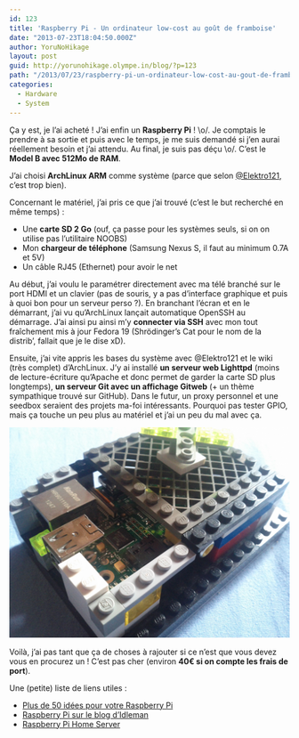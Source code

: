 ```yaml
---
id: 123
title: 'Raspberry Pi - Un ordinateur low-cost au goût de framboise'
date: "2013-07-23T18:04:50.000Z"
author: YoruNoHikage
layout: post
guid: http://yorunohikage.olympe.in/blog/?p=123
path: "/2013/07/23/raspberry-pi-un-ordinateur-low-cost-au-gout-de-framboise/"
categories:
  - Hardware
  - System
---
```

Ça y est, je l’ai acheté ! J’ai enfin un **Raspberry Pi** ! \o/. Je comptais le prendre à sa sortie et puis avec le temps, je me suis demandé si j’en aurai réellement besoin et j’ai attendu. Au final, je suis pas déçu \o/. C’est le **Model B avec 512Mo de RAM**.

J’ai choisi **ArchLinux ARM** comme système (parce que selon [@Elektro121](http://twitter.com/Elektro121), c’est trop bien).

Concernant le matériel, j’ai pris ce que j’ai trouvé (c’est le but recherché en même temps) :

  * Une **carte SD 2 Go** (ouf, ça passe pour les systèmes seuls, si on on utilise pas l’utilitaire NOOBS)
  * Mon **chargeur de téléphone** (Samsung Nexus S, il faut au minimum 0.7A et 5V)
  * Un câble RJ45 (Ethernet) pour avoir le net

Au début, j’ai voulu le paramétrer directement avec ma télé branché sur le port HDMI et un clavier (pas de souris, y a pas d’interface graphique et puis à quoi bon pour un serveur perso ?). En branchant l’écran et en le démarrant, j’ai vu qu’ArchLinux lançait automatique OpenSSH au démarrage. J’ai ainsi pu ainsi m’y **connecter via SSH** avec mon tout fraîchement mis à jour Fedora 19 (Shrödinger’s Cat pour le nom de la distrib’, fallait que je le dise xD).

Ensuite, j’ai vite appris les bases du système avec @Elektro121 et le wiki (très complet) d’ArchLinux. J’y ai installé **un serveur web Lighttpd** (moins de lecture-écriture qu’Apache et donc permet de garder la carte SD plus longtemps), **un serveur Git avec un affichage Gitweb** (+ un thème sympathique trouvé sur GitHub). Dans le futur, un proxy personnel et une seedbox seraient des projets ma-foi intéressants. Pourquoi pas tester GPIO, mais ça touche un peu plus au matériel et j’ai un peu du mal avec ça.

![Mon Raspberry Pi](raspberry-pi.jpg)

Voilà, j’ai pas tant que ça de choses à rajouter si ce n’est que vous devez vous en procurez un ! C’est pas cher (environ **40€ si on compte les frais de port**).

Une (petite) liste de liens utiles :

  * [Plus de 50 idées pour votre Raspberry Pi](http://korben.info/idees-raspberry-pi.html)
  * [Raspberry Pi sur le blog d’Idleman](http://blog.idleman.fr/?cat=56)
  * [Raspberry Pi Home Server](http://www.pihomeserver.fr/)
